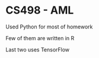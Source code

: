 # CS498 - AML

Used Python for most of homework

Few of them are written in R

Last two uses TensorFlow
